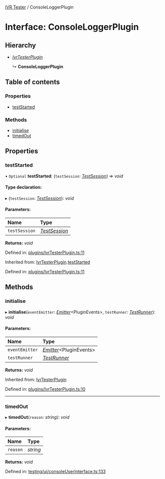 [IVR Tester](../README.md) / ConsoleLoggerPlugin

# Interface: ConsoleLoggerPlugin

## Hierarchy

* [*IvrTesterPlugin*](ivrtesterplugin.md)

  ↳ **ConsoleLoggerPlugin**

## Table of contents

### Properties

- [testStarted](consoleloggerplugin.md#teststarted)

### Methods

- [initialise](consoleloggerplugin.md#initialise)
- [timedOut](consoleloggerplugin.md#timedout)

## Properties

### testStarted

• `Optional` **testStarted**: (`testSession`: [*TestSession*](testsession.md)) => *void*

#### Type declaration:

▸ (`testSession`: [*TestSession*](testsession.md)): *void*

#### Parameters:

Name | Type |
:------ | :------ |
`testSession` | [*TestSession*](testsession.md) |

**Returns:** *void*

Defined in: [plugins/IvrTesterPlugin.ts:11](https://github.com/SketchingDev/ivr-tester/blob/75f8f29/packages/ivr-tester/src/plugins/IvrTesterPlugin.ts#L11)

Inherited from: [IvrTesterPlugin](ivrtesterplugin.md).[testStarted](ivrtesterplugin.md#teststarted)

Defined in: [plugins/IvrTesterPlugin.ts:11](https://github.com/SketchingDev/ivr-tester/blob/75f8f29/packages/ivr-tester/src/plugins/IvrTesterPlugin.ts#L11)

## Methods

### initialise

▸ **initialise**(`eventEmitter`: [*Emitter*](emitter.md)<PluginEvents\>, `testRunner`: [*TestRunner*](testrunner.md)): *void*

#### Parameters:

Name | Type |
:------ | :------ |
`eventEmitter` | [*Emitter*](emitter.md)<PluginEvents\> |
`testRunner` | [*TestRunner*](testrunner.md) |

**Returns:** *void*

Inherited from: [IvrTesterPlugin](ivrtesterplugin.md)

Defined in: [plugins/IvrTesterPlugin.ts:10](https://github.com/SketchingDev/ivr-tester/blob/75f8f29/packages/ivr-tester/src/plugins/IvrTesterPlugin.ts#L10)

___

### timedOut

▸ **timedOut**(`reason`: *string*): *void*

#### Parameters:

Name | Type |
:------ | :------ |
`reason` | *string* |

**Returns:** *void*

Defined in: [testing/ui/consoleUserInterface.ts:133](https://github.com/SketchingDev/ivr-tester/blob/75f8f29/packages/ivr-tester/src/testing/ui/consoleUserInterface.ts#L133)
